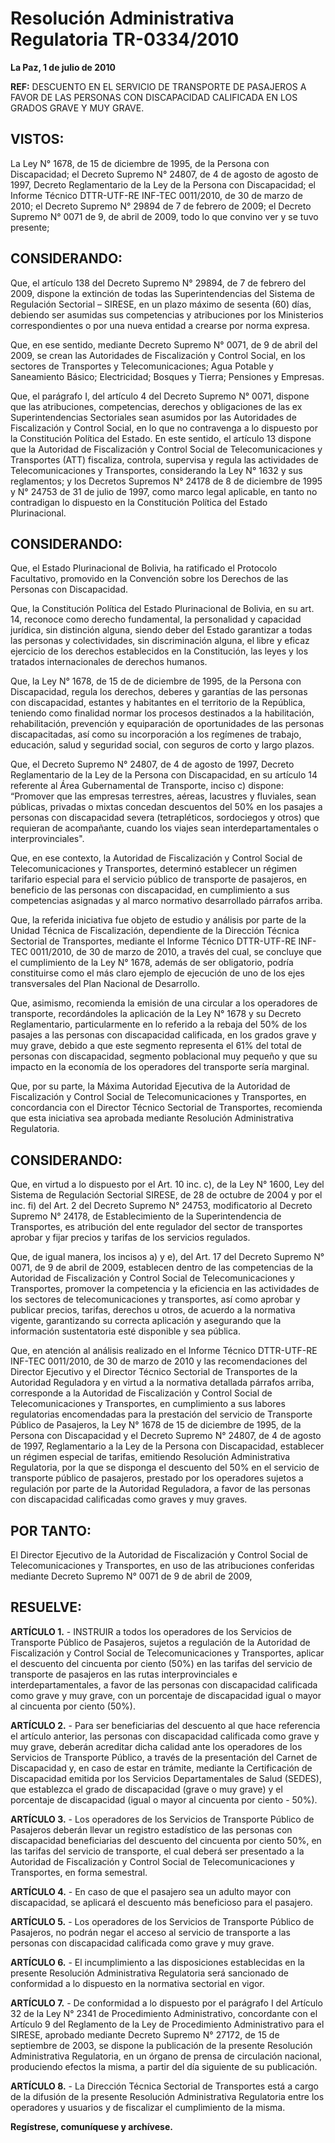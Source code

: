 # Resolución Administrativa Regulatoria TR-0334/2010  
**La Paz, 1 de julio de 2010**  

**REF:** DESCUENTO EN EL SERVICIO DE TRANSPORTE DE PASAJEROS A FAVOR DE LAS PERSONAS CON DISCAPACIDAD CALIFICADA EN LOS GRADOS GRAVE Y MUY GRAVE.  

## VISTOS:  
La Ley N° 1678, de 15 de diciembre de 1995, de la Persona con Discapacidad; el Decreto Supremo N° 24807, de 4 de agosto de agosto de 1997, Decreto Reglamentario de la Ley de la Persona con Discapacidad; el Informe Técnico DTTR-UTF-RE INF-TEC 0011/2010, de 30 de marzo de 2010; el Decreto Supremo N° 29894 de 7 de febrero de 2009; el Decreto Supremo N° 0071 de 9, de abril de 2009, todo lo que convino ver y se tuvo presente;  

## CONSIDERANDO:  
Que, el artículo 138 del Decreto Supremo N° 29894, de 7 de febrero del 2009, dispone la extinción de todas las Superintendencias del Sistema de Regulación Sectorial – SIRESE, en un plazo máximo de sesenta (60) días, debiendo ser asumidas sus competencias y atribuciones por los Ministerios correspondientes o por una nueva entidad a crearse por norma expresa.  

Que, en ese sentido, mediante Decreto Supremo N° 0071, de 9 de abril del 2009, se crean las Autoridades de Fiscalización y Control Social, en los sectores de Transportes y Telecomunicaciones; Agua Potable y Saneamiento Básico; Electricidad; Bosques y Tierra; Pensiones y Empresas.  

Que, el parágrafo I, del artículo 4 del Decreto Supremo N° 0071, dispone que las atribuciones, competencias, derechos y obligaciones de las ex Superintendencias Sectoriales sean asumidos por las Autoridades de Fiscalización y Control Social, en lo que no contravenga a lo dispuesto por la Constitución Política del Estado. En este sentido, el artículo 13 dispone que la Autoridad de Fiscalización y Control Social de Telecomunicaciones y Transportes (ATT) fiscaliza, controla, supervisa y regula las actividades de Telecomunicaciones y Transportes, considerando la Ley N° 1632 y sus reglamentos; y los Decretos Supremos N° 24178 de 8 de diciembre de 1995 y N° 24753 de 31 de julio de 1997, como marco legal aplicable, en tanto no contradigan lo dispuesto en la Constitución Política del Estado Plurinacional.  

## CONSIDERANDO:  
Que, el Estado Plurinacional de Bolivia, ha ratificado el Protocolo Facultativo, promovido en la Convención sobre los Derechos de las Personas con Discapacidad.  

Que, la Constitución Política del Estado Plurinacional de Bolivia, en su art. 14, reconoce como derecho fundamental, la personalidad y capacidad jurídica, sin distinción alguna, siendo deber del Estado garantizar a todas las personas y colectividades, sin discriminación alguna, el libre y eficaz ejercicio de los derechos establecidos en la Constitución, las leyes y los tratados internacionales de derechos humanos.  

Que, la Ley N° 1678, de 15 de de diciembre de 1995, de la Persona con Discapacidad, regula los derechos, deberes y garantías de las personas con discapacidad, estantes y habitantes en el territorio de la República, teniendo como finalidad normar los procesos destinados a la habilitación, rehabilitación, prevención y equiparación de oportunidades de las personas discapacitadas, así como su incorporación a los regímenes de trabajo, educación, salud y seguridad social, con seguros de corto y largo plazos.  

Que, el Decreto Supremo N° 24807, de 4 de agosto de 1997, Decreto Reglamentario de la Ley de la Persona con Discapacidad, en su artículo 14 referente al Área Gubernamental de Transporte, inciso c) dispone: “Promover que las empresas terrestres, aéreas, lacustres y fluviales, sean públicas, privadas o mixtas concedan descuentos del 50% en los pasajes a personas con discapacidad severa (tetrapléticos, sordociegos y otros) que requieran de acompañante, cuando los viajes sean interdepartamentales o interprovinciales".  

Que, en ese contexto, la Autoridad de Fiscalización y Control Social de Telecomunicaciones y Transportes, determinó establecer un régimen tarifario especial para el servicio público de transporte de pasajeros, en beneficio de las personas con discapacidad, en cumplimiento a sus competencias asignadas y al marco normativo desarrollado párrafos arriba.  

Que, la referida iniciativa fue objeto de estudio y análisis por parte de la Unidad Técnica de Fiscalización, dependiente de la Dirección Técnica Sectorial de Transportes, mediante el Informe Técnico DTTR-UTF-RE INF-TEC 0011/2010, de 30 de marzo de 2010, a través del cual, se concluye que el cumplimiento de la Ley N° 1678, además de ser obligatorio, podría constituirse como el más claro ejemplo de ejecución de uno de los ejes transversales del Plan Nacional de Desarrollo.  

Que, asimismo, recomienda la emisión de una circular a los operadores de transporte, recordándoles la aplicación de la Ley N° 1678 y su Decreto Reglamentario, particularmente en lo referido a la rebaja del 50% de los pasajes a las personas con discapacidad calificada, en los grados grave y muy grave, debido a que este segmento representa el 61% del total de personas con discapacidad, segmento poblacional muy pequeño y que su impacto en la economía de los operadores del transporte sería marginal.  

Que, por su parte, la Máxima Autoridad Ejecutiva de la Autoridad de Fiscalización y Control Social de Telecomunicaciones y Transportes, en concordancia con el Director Técnico Sectorial de Transportes, recomienda que esta iniciativa sea aprobada mediante Resolución Administrativa Regulatoria.  

## CONSIDERANDO:  
Que, en virtud a lo dispuesto por el Art. 10 inc. c), de la Ley N° 1600, Ley del Sistema de Regulación Sectorial SIRESE, de 28 de octubre de 2004 y por el inc. fi) del Art. 2 del Decreto Supremo N° 24753, modificatorio al Decreto Supremo N° 24178, de Establecimiento de la Superintendencia de Transportes, es atribución del ente regulador del sector de transportes aprobar y fijar precios y tarifas de los servicios regulados.  

Que, de igual manera, los incisos a) y e), del Art. 17 del Decreto Supremo N° 0071, de 9 de abril de 2009, establecen dentro de las competencias de la Autoridad de Fiscalización y Control Social de Telecomunicaciones y Transportes, promover la competencia y la eficiencia en las actividades de los sectores de telecomunicaciones y transportes, así como aprobar y publicar precios, tarifas, derechos u otros, de acuerdo a la normativa vigente, garantizando su correcta aplicación y asegurando que la información sustentatoria esté disponible y sea pública.  

Que, en atención al análisis realizado en el Informe Técnico DTTR-UTF-RE INF-TEC 0011/2010, de 30 de marzo de 2010 y las recomendaciones del Director Ejecutivo y el Director Técnico Sectorial de Transportes de la Autoridad Reguladora y en virtud a la normativa detallada párrafos arriba, corresponde a la Autoridad de Fiscalización y Control Social de Telecomunicaciones y Transportes, en cumplimiento a sus labores regulatorias encomendadas para la prestación del servicio de Transporte Público de Pasajeros, la Ley N° 1678 de 15 de diciembre de 1995, de la Persona con Discapacidad y el Decreto Supremo N° 24807, de 4 de agosto de 1997, Reglamentario a la Ley de la Persona con Discapacidad, establecer un régimen especial de tarifas, emitiendo Resolución Administrativa Regulatoria, por la que se disponga el descuento del 50% en el servicio de transporte público de pasajeros, prestado por los operadores sujetos a regulación por parte de la Autoridad Reguladora, a favor de las personas con discapacidad calificadas como graves y muy graves.  

## POR TANTO:  
El Director Ejecutivo de la Autoridad de Fiscalización y Control Social de Telecomunicaciones y Transportes, en uso de las atribuciones conferidas mediante Decreto Supremo N° 0071 de 9 de abril de 2009,  

## RESUELVE:  

**ARTÍCULO 1.** - INSTRUIR a todos los operadores de los Servicios de Transporte Público de Pasajeros, sujetos a regulación de la Autoridad de Fiscalización y Control Social de Telecomunicaciones y Transportes, aplicar el descuento del cincuenta por ciento (50%) en las tarifas del servicio de transporte de pasajeros en las rutas interprovinciales e interdepartamentales, a favor de las personas con discapacidad calificada como grave y muy grave, con un porcentaje de discapacidad igual o mayor al cincuenta por ciento (50%).  

**ARTÍCULO 2.** - Para ser beneficiarias del descuento al que hace referencia el artículo anterior, las personas con discapacidad calificada como grave y muy grave, deberán acreditar dicha calidad ante los operadores de los Servicios de Transporte Público, a través de la presentación del Carnet de Discapacidad y, en caso de estar en trámite, mediante la Certificación de Discapacidad emitida por los Servicios Departamentales de Salud (SEDES), que establezca el grado de discapacidad (grave o muy grave) y el porcentaje de discapacidad (igual o mayor al cincuenta por ciento - 50%).  

**ARTÍCULO 3.** - Los operadores de los Servicios de Transporte Público de Pasajeros deberán llevar un registro estadístico de las personas con discapacidad beneficiarias del descuento del cincuenta por ciento 50%, en las tarifas del servicio de transporte, el cual deberá ser presentado a la Autoridad de Fiscalización y Control Social de Telecomunicaciones y Transportes, en forma semestral.  

**ARTÍCULO 4.** - En caso de que el pasajero sea un adulto mayor con discapacidad, se aplicará el descuento más beneficioso para el pasajero.  

**ARTÍCULO 5.** - Los operadores de los Servicios de Transporte Público de Pasajeros, no podrán negar el acceso al servicio de transporte a las personas con discapacidad calificada como grave y muy grave.  

**ARTÍCULO 6.** - El incumplimiento a las disposiciones establecidas en la presente Resolución Administrativa Regulatoria será sancionado de conformidad a lo dispuesto en la normativa sectorial en vigor.  

**ARTÍCULO 7.** - De conformidad a lo dispuesto por el parágrafo I del Artículo 32 de la Ley N° 2341 de Procedimiento Administrativo, concordante con el Artículo 9 del Reglamento de la Ley de Procedimiento Administrativo para el SIRESE, aprobado mediante Decreto Supremo N° 27172, de 15 de septiembre de 2003, se dispone la publicación de la presente Resolución Administrativa Regulatoria, en un órgano de prensa de circulación nacional, produciendo efectos la misma, a partir del día siguiente de su publicación.  

**ARTÍCULO 8.** - La Dirección Técnica Sectorial de Transportes está a cargo de la difusión de la presente Resolución Administrativa Regulatoria entre los operadores y usuarios y de fiscalizar el cumplimiento de la misma.  

**Regístrese, comuníquese y archívese.**  